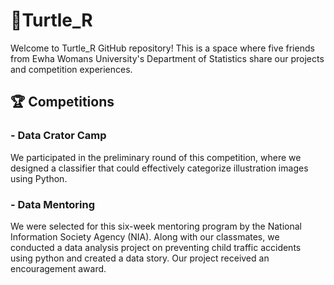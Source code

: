 # 🐢Turtle_R
Welcome to Turtle_R GitHub repository! This is a space where five friends from Ewha Womans University's Department of Statistics share our projects and competition experiences.

## 🏆 Competitions
### - Data Crator Camp

We participated in the preliminary round of this competition, where we designed a classifier that could effectively categorize illustration images using Python.

### - Data Mentoring

We were selected for this six-week mentoring program by the National Information Society Agency (NIA). Along with our classmates, we conducted a data analysis project on preventing child traffic accidents using python and created a data story. Our project received an encouragement award.

